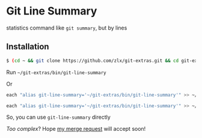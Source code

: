 # Git Line Summary

statistics command like `git summary`, but by lines

## Installation

```bash
$ (cd ~ && git clone https://github.com/zlx/git-extras.git && cd git-extras && git checkout git-line-summary)
```

Run `~/git-extras/bin/git-line-summary`

Or
```zsh .zshrc
each "alias git-line-summary='~/git-extras/bin/git-line-summary'" >> ~/.zshrc & source ~/.zshrc
```

```bash .bashrc
each "alias git-line-summary='~/git-extras/bin/git-line-summary'" >> ~/.bashrc & source ~/.zshrc
```

So, you can use `git-line-summary` directly


*Too complex*? Hope [my merge request](https://github.com/visionmedia/git-extras/pull/172/files) will accept soon!